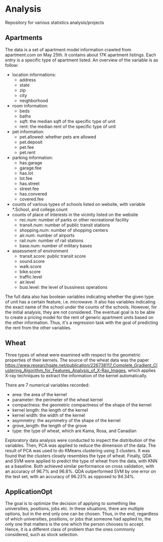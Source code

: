 # Analysis
Repository for various statistics analysis/projects

## Apartments

The data is a set of apartment model information crawled from apartment.com on May 25th.
It contains about 17K apartment listings. Each entry is a specific type of apartment listed.
An overview of the variable is as follow:

* location informations:
    * address
    * state
    * zip
    * city
    * neighborhood
* room information:
    * beds
    * baths
    * sqft: the median sqft of the specific type of unit
    * rent: the median rent of the specific type of unit
* pet information:
    * pet.allowed: whether pets are allowed
    * pet.deposit
    * pet.fee
    * pet.rent
* parking information:
    * has.garage
    * garage.fee
    * has.lot
    * lot.fee
    * has.street
    * street.fee
    * has.convered
    * covered.fee
* counts of various types of schools listed on website, with variable *.School, and college.count
* counts of place of interests in the vicinity listed on the website
    * rec.num: number of parks or other recreational facility
    * transit.num: number of public transit stations
    * shopping.num: number of shopping centers
    * air.num: number of airports
    * rail.num: number of rail stations
    * base.num: number of military bases
* assessment of environment
    * transit.score: public transit score
    * sound.score
    * walk.score
    * bike.score
    * traffic.level
    * air.level
    * busi.level: the level of bussiness operations

The full data also has boolean variables indicating whether the given type of 
unit has a certain feature, i.e. microwave. It also has variables indicating the 
exact name of the school under the counts of the schools. However, for the initial 
analysis, they are not considered. The eventual goal is to be able to create a pricing 
model for the rent of generic apartment units based on the other information. Thus, 
it's a regression task with the goal of predicting the rent from the other variables.


## Wheat

Three types of wheat were examined with respect to the geometric properties of
their kernels. The source of the wheat data was the paper https://www.researchgate.net/publication/226738117_Complete_Gradient_Clustering_Algorithm_for_Features_Analysis_of_X-Ray_Images, 
which applies X-ray techniques to extract the information of the kernel automatically.

There are 7 numerical variables recorded:

- area: the area of the kernel
- parameter: the perimeter of the wheat kernel
- compactness: the geometric compactness of the shape of the kernel
- kernel length: the length of the kernel
- kernel width: the width of the kernel
- asymmetry: the asymmetry of the shape of the kernel
- grove_length: the length of the grove
- type: the type of wheat, which are Kama, Rosa, and Canadian

Exploratory data analysis were conducted to inspect the distribution of the variables.
Then, PCA was applied to reduce the dimension of the data. The result of PCA was
used to do KMeans clustering using 3 clusters. It was found that the clusters closely 
resembles the type of wheat. Finally, QDA and SVM were applied to predict the type 
of wheat from the data, with KNN as a baseline. Both achieved similar performance 
on cross validation, with an accuracy of 96.7% and 96.8%. QDA outperformed SVM by 
one error on the test set, with an accuracy of 96.23% as opposed to 94.34%.

## ApplicationOpt

The goal is to optimize the decision of applying to something like universities, positions, jobs etc. In these situations, there are multiple options, but in the end only one can be chosen. Thus, in the end, regardless of which universities, positions, or jobs that someone had applied to, the only one that matters is the one which the person chooses to accept. Hence, it is a different class of problem than the ones commonly considered, such as stock selection.
